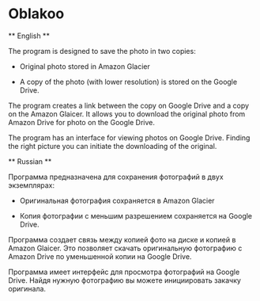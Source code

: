 # Oblakoo #

** English **

The program is designed to save the photo in two copies:

* Original photo stored in Amazon Glacier

* A copy of the photo (with lower resolution) is stored on the Google Drive.

The program creates a link between the copy on Google Drive and a copy on the Amazon Glaicer. It allows you to download the original photo from Amazon Drive for photo on the Google Drive.

The program has an interface for viewing photos on Google Drive. Finding the right picture you can initiate the downloading of the original.

** Russian **

Программа предназначена для сохранения фотографий в двух экземплярах:

* Оригинальная фотография сохраняется в Amazon Glacier

* Копия фотографии с меньшим разрешением сохраняется на Google Drive.

Программа создает связь между копией фото на диске и копией в Amazon Glaicer. Это позволяет скачать оригинальную фотографию с Amazon Drive по уменьшенной копии на Google Drive.

Программа имеет интерфейс для просмотра фотографий на Google Drive. Найдя нужную фотографию вы можете инициировать закачку оригинала.